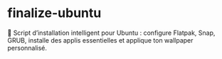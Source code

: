 # finalize-ubuntu
🚀 Script d’installation intelligent pour Ubuntu : configure Flatpak, Snap, GRUB, installe des applis essentielles et applique ton wallpaper personnalisé.
